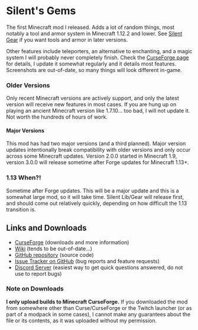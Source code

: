 # Silent's Gems

The first Minecraft mod I released. Adds a lot of random things, most notably a tool and armor system in Minecraft 1.12.2 and lower. See [Silent Gear](https://github.com/SilentChaos512/Silent-Gear) if you want tools and armor in later versions.

Other features include teleporters, an alternative to enchanting, and a magic system I will probably never completely finish. Check the [CurseForge page](https://minecraft.curseforge.com/projects/silents-gems) for details, I update it somewhat regularly and it details most features. Screenshots are out-of-date, so many things will look different in-game.

### Older Versions

Only recent Minecraft versions are actively support, and only the latest version will receive new features in most cases. If you are hung up on playing an ancient Minecraft version like 1.7.10... too bad, I will not update it. Not worth the hundreds of hours of work.

#### Major Versions

This mod has had two major versions (and a third planned). Major version updates intentionally break compatibility with older versions and only occur across some Minecraft updates. Version 2.0.0 started in Minecraft 1.9, version 3.0.0 will release sometime after Forge updates for Minecraft 1.13+.

### 1.13 When?!

Sometime after Forge updates. This will be a major update and this is a somewhat large mod, so it will take time. Silent Lib/Gear will release first, and should come out relatively quickly, depending on how difficult the 1.13 transition is.

## Links and Downloads
- [CurseForge](https://minecraft.curseforge.com/projects/silents-gems) (downloads and more information)
- [Wiki](https://github.com/SilentChaos512/SilentGems/wiki) (tends to be out-of-date...)
- [GitHub repository](https://github.com/SilentChaos512/SilentGems) (source code)
- [Issue Tracker on GitHub](https://github.com/SilentChaos512/SilentGems/issues) (bug reports and feature requests)
- [Discord Server](https://discord.gg/gh84eWK) (easiest way to get quick questions answered, do not use to report bugs)

### Note on Downloads
**I only upload builds to Minecraft CurseForge.** If you downloaded the mod from somewhere other than Curse/CurseForge or the Twitch launcher (or as part of a modpack in some cases), I cannot make any guarantees about the file or its contents, as it was uploaded without my permission.

